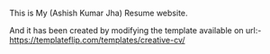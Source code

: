 This is My (Ashish Kumar Jha) Resume website.

And it has been created by modifying the template available on url:- https://templateflip.com/templates/creative-cv/
